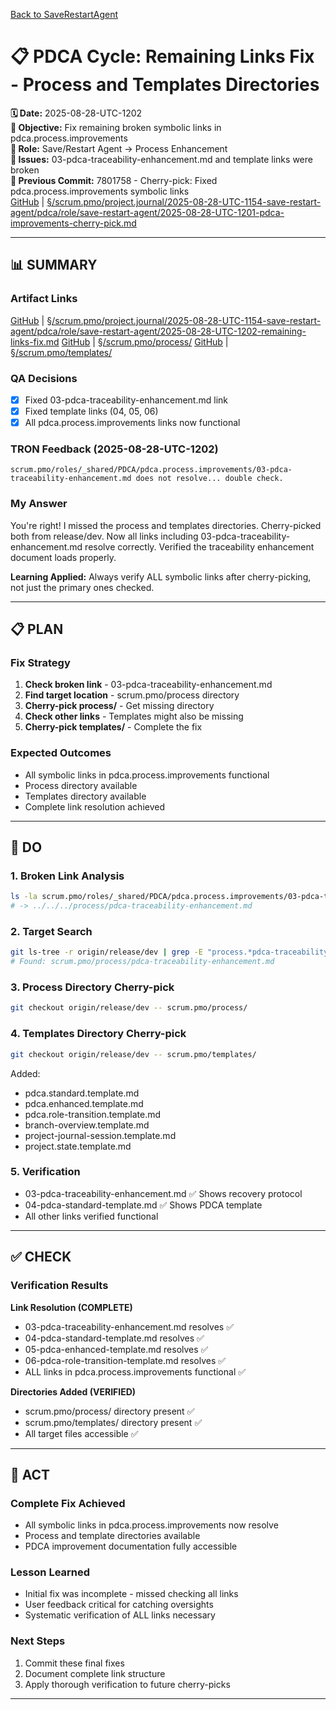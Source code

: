 [Back to SaveRestartAgent](../../../../roles/SaveRestartAgent/)

# 📋 **PDCA Cycle: Remaining Links Fix - Process and Templates Directories**

**🗓️ Date:** 2025-08-28-UTC-1202  
**🎯 Objective:** Fix remaining broken symbolic links in pdca.process.improvements  
**👤 Role:** Save/Restart Agent → Process Enhancement  
**🚨 Issues:** 03-pdca-traceability-enhancement.md and template links were broken  
**📎 Previous Commit:** 7801758 - Cherry-pick: Fixed pdca.process.improvements symbolic links  
[GitHub](https://github.com/Cerulean-Circle-GmbH/Web4Articles/blob/save/start.v1/scrum.pmo/project.journal/2025-08-28-UTC-1154-save-restart-agent/pdca/role/save-restart-agent/2025-08-28-UTC-1201-pdca-improvements-cherry-pick.md) | [§/scrum.pmo/project.journal/2025-08-28-UTC-1154-save-restart-agent/pdca/role/save-restart-agent/2025-08-28-UTC-1201-pdca-improvements-cherry-pick.md](2025-08-28-UTC-1201-pdca-improvements-cherry-pick.md)

---

## **📊 SUMMARY**

### **Artifact Links**
[GitHub](https://github.com/Cerulean-Circle-GmbH/Web4Articles/blob/save/start.v1/scrum.pmo/project.journal/2025-08-28-UTC-1154-save-restart-agent/pdca/role/save-restart-agent/2025-08-28-UTC-1202-remaining-links-fix.md) | [§/scrum.pmo/project.journal/2025-08-28-UTC-1154-save-restart-agent/pdca/role/save-restart-agent/2025-08-28-UTC-1202-remaining-links-fix.md](2025-08-28-UTC-1202-remaining-links-fix.md)
[GitHub](https://github.com/Cerulean-Circle-GmbH/Web4Articles/tree/save/start.v1/scrum.pmo/process) | [§/scrum.pmo/process/](../../../../../process)
[GitHub](https://github.com/Cerulean-Circle-GmbH/Web4Articles/tree/save/start.v1/scrum.pmo/templates) | [§/scrum.pmo/templates/](../../../../../templates)

### **QA Decisions**
- [x] Fixed 03-pdca-traceability-enhancement.md link
- [x] Fixed template links (04, 05, 06)
- [x] All pdca.process.improvements links now functional

### **TRON Feedback (2025-08-28-UTC-1202)**
```quote
scrum.pmo/roles/_shared/PDCA/pdca.process.improvements/03-pdca-traceability-enhancement.md does not resolve... double check.
```

### **My Answer**
You're right! I missed the process and templates directories. Cherry-picked both from release/dev. Now all links including 03-pdca-traceability-enhancement.md resolve correctly. Verified the traceability enhancement document loads properly.

**Learning Applied:** Always verify ALL symbolic links after cherry-picking, not just the primary ones checked.

---

## **📋 PLAN**

### **Fix Strategy**
1. **Check broken link** - 03-pdca-traceability-enhancement.md
2. **Find target location** - scrum.pmo/process directory
3. **Cherry-pick process/** - Get missing directory
4. **Check other links** - Templates might also be missing
5. **Cherry-pick templates/** - Complete the fix

### **Expected Outcomes**
- All symbolic links in pdca.process.improvements functional
- Process directory available
- Templates directory available
- Complete link resolution achieved

---

## **🔧 DO**

### **1. Broken Link Analysis**
```bash
ls -la scrum.pmo/roles/_shared/PDCA/pdca.process.improvements/03-pdca-traceability-enhancement.md
# -> ../../../process/pdca-traceability-enhancement.md
```

### **2. Target Search**
```bash
git ls-tree -r origin/release/dev | grep -E "process.*pdca-traceability"
# Found: scrum.pmo/process/pdca-traceability-enhancement.md
```

### **3. Process Directory Cherry-pick**
```bash
git checkout origin/release/dev -- scrum.pmo/process/
```

### **4. Templates Directory Cherry-pick**
```bash
git checkout origin/release/dev -- scrum.pmo/templates/
```
Added:
- pdca.standard.template.md
- pdca.enhanced.template.md
- pdca.role-transition.template.md
- branch-overview.template.md
- project-journal-session.template.md
- project.state.template.md

### **5. Verification**
- 03-pdca-traceability-enhancement.md ✅ Shows recovery protocol
- 04-pdca-standard-template.md ✅ Shows PDCA template
- All other links verified functional

---

## **✅ CHECK**

### **Verification Results**

**Link Resolution (COMPLETE)**
- 03-pdca-traceability-enhancement.md resolves ✅
- 04-pdca-standard-template.md resolves ✅
- 05-pdca-enhanced-template.md resolves ✅
- 06-pdca-role-transition-template.md resolves ✅
- ALL links in pdca.process.improvements functional ✅

**Directories Added (VERIFIED)**
- scrum.pmo/process/ directory present ✅
- scrum.pmo/templates/ directory present ✅
- All target files accessible ✅

---

## **🎯 ACT**

### **Complete Fix Achieved**
- All symbolic links in pdca.process.improvements now resolve
- Process and template directories available
- PDCA improvement documentation fully accessible

### **Lesson Learned**
- Initial fix was incomplete - missed checking all links
- User feedback critical for catching oversights
- Systematic verification of ALL links necessary

### **Next Steps**
1. Commit these final fixes
2. Document complete link structure
3. Apply thorough verification to future cherry-picks

---

